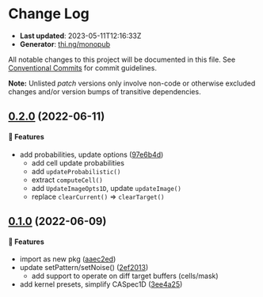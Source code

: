 # Change Log

- **Last updated**: 2023-05-11T12:16:33Z
- **Generator**: [thi.ng/monopub](https://thi.ng/monopub)

All notable changes to this project will be documented in this file.
See [Conventional Commits](https://conventionalcommits.org/) for commit guidelines.

**Note:** Unlisted _patch_ versions only involve non-code or otherwise excluded changes
and/or version bumps of transitive dependencies.

## [0.2.0](https://github.com/thi-ng/umbrella/tree/@thi.ng/cellular@0.2.0) (2022-06-11)

#### 🚀 Features

- add probabilities, update options ([97e6b4d](https://github.com/thi-ng/umbrella/commit/97e6b4d))
  - add cell update probabilities
  - add `updateProbabilistic()`
  - extract `computeCell()`
  - add `UpdateImageOpts1D`, update `updateImage()`
  - replace `clearCurrent()` => `clearTarget()`

## [0.1.0](https://github.com/thi-ng/umbrella/tree/@thi.ng/cellular@0.1.0) (2022-06-09)

#### 🚀 Features

- import as new pkg ([aaec2ed](https://github.com/thi-ng/umbrella/commit/aaec2ed))
- update setPattern/setNoise() ([2ef2013](https://github.com/thi-ng/umbrella/commit/2ef2013))
  - add support to operate on diff target buffers (cells/mask)
- add kernel presets, simplify CASpec1D ([3ee4a25](https://github.com/thi-ng/umbrella/commit/3ee4a25))
